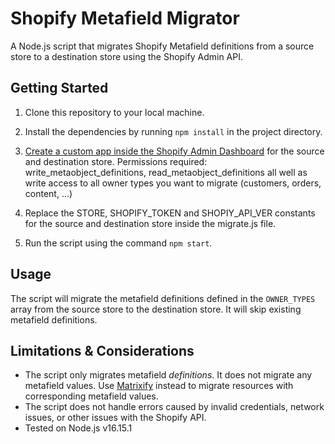 # Shopify Metafield Migrator

A Node.js script that migrates Shopify Metafield definitions from a source store to a destination store using the Shopify Admin API.

## Getting Started

1.  Clone this repository to your local machine.

2.  Install the dependencies by running `npm install` in the project directory.

3.  [Create a custom app inside the Shopify Admin Dashboard](https://help.shopify.com/en/manual/apps/app-types/custom-apps) for the source and destination store. Permissions required: write_metaobject_definitions, read_metaobject_definitions all well as write access to all owner types you want to migrate (customers, orders, content, ...)

4.  Replace the STORE, SHOPIFY_TOKEN and SHOPIY_API_VER constants for the source and destination store inside the migrate.js file.

5.  Run the script using the command `npm start`.

## Usage

The script will migrate the metafield definitions defined in the `OWNER_TYPES` array from the source store to the destination store. It will skip existing metafield definitions.

## Limitations & Considerations

- The script only migrates metafield _definitions_. It does not migrate any metafield values. Use [Matrixify](https://matrixify.app/) instead to migrate resources with corresponding metafield values.
- The script does not handle errors caused by invalid credentials, network issues, or other issues with the Shopify API.
- Tested on Node.js v16.15.1
